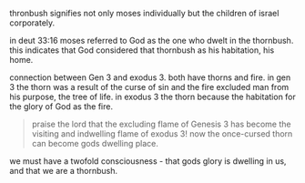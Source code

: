 thronbush signifies not only moses individually but the children of israel corporately.

in deut 33:16 moses referred to God as the one who dwelt in the thornbush. this indicates that God considered that thornbush as his habitation, his home.

connection between Gen 3 and exodus 3. both have thorns and fire. in gen 3 the thorn was a result of the curse of sin and the fire excluded man from his purpose, the tree of life. in exodus 3 the thorn because the habitation for the glory of God as the fire.

> praise the lord that the excluding flame of Genesis 3 has become the visiting and indwelling flame of exodus 3! now the once-cursed thorn can become gods dwelling place.

we must have a twofold consciousness - that gods glory is dwelling in us, and that we are a thornbush.
